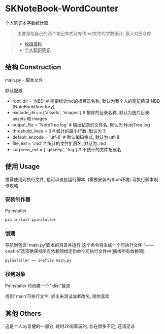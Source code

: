 # SKNoteBook-WordCounter
个人笔记本字数统计器

> 主要是给自己的两个笔记本式仓库作md文件的字数统计, 嵌入对应仓库
> - [秋招资料](https://github.com/SpadeKTLSG/Personal-School-Recruit-Repo-Allin1)
> - [个人知识笔记](https://github.com/SpadeKTLSG/SpadeKTLSG-Note-Allin1)


## 结构 Construction

main.py - 脚本文件

默认配置:
- root_dir = 'NBD'  # 需要统计md的根目录名称, 默认为我个人的笔记目录 NBD (NoteBookDirectory)
- exclude_dirs = ['assets', 'images']  # 排除的目录名称, 默认为图片目录 assets 和 images
- output_file = 'NoteTree.log'  # 输出记录的文件名, 默认为 NoteTree.log 
- threshold_lines = 3  # 统计的最小行数, 默认为 3 
- default_encode = 'utf-8'  # 默认编码格式, 默认为 utf-8 
- file_ext = '.md'  # 统计的文件扩展名, 默认为 .md 
- surpress_ext = ['.gitkeep', '.log']  # 不统计的文件拓展名



## 使用 Usage

推荐使用可执行文件, 也可以直接运行脚本. (需要安装Python环境)
可执行脚本制作攻略

### 安装制作器

PyInstaller

```cmd
pip install pyinstaller
```


### 创建

导航到包含‘ main.py’脚本的目录并运行
这个命令将生成一个可执行文件
“—— onefile”选项确保将所有依赖项绑定到单个可执行文件中(捆绑所有依赖项)


```cmd
pyinstaller —— onefile main.py
```


### 找到对象

PyInstaller 将创建一个“ dist”目录

找到‘ main’可执行文件, 抓出来测试或者改名, 随你喜欢


## 其他 Others

这是个人py复健的一部分, 耗时2h闹着玩的, 存在很多不足, 还请见谅
